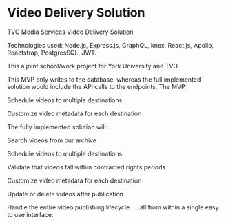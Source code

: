 # Video Delivery Solution

TVO Media Services Video Delivery Solution

Technologies used: Node.js, Express.js, GraphQL, knex, React.js, Apollo, Reactstrap, PostgresSQL, JWT.

This a joint school/work project for York University and TVO.

This MVP only writes to the database, whereas the full implemented solution would include the API calls to the endpoints.
The MVP:

Schedule videos to multiple destinations

Customize video metadata for each destination

The fully implemented solution will:

Search videos from our archive

Schedule videos to multiple destinations

Validate that videos fall within contracted rights periods

Customize video metadata for each destination

Update or delete videos after publication

Handle the entire video publishing lifecycle
 
…all from within a single easy to use interface.
